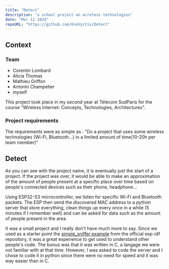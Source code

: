 ```yaml
---
title: "Detect"
description: "a school project on wireless technologies"
date: "Mar 12 2024"
repoURL: "https://github.com/EneVyctis/Detect"
---
```


## Context

### Team

- Corentin Lombard
- Alicia Thomas
- Mathieu Griffon
- Antonin Champetier
- myself

This project took place in my second year at Télecom SudParis for the course "Wireless Internet: Concepts, Technologies, Architectures".

### Project requirements

The requirements were as simple as : "Do a project that uses some wireless technologies (Wi-Fi, Bluetooth...) in a limited amount of time(10-20h per team member)"

## Detect

As you can see with the project name, it is eventually just the start of a project. If the project was over, it would be able to make an approximation
of the amount of people present at a specific place over time based on people's connected devices such as their phone, headphone...

Using ESP32-S3 microcontroller, we listen for specific Wi-Fi and Bluetooth packets. The ESP then send the discovered MAC address to a python server that store everything, clean things up every once in a while (5 minutes if I remember well) and can be asked for data such as the amount of people present in the area.

It was a small project and I really don't have much more to say. Since we used as a starter point the [simple_sniffer example](https://github.com/espressif/esp-idf/tree/master/examples/network) from the official esp-idf repository, it was a great experience to get used to understand other people's code. The bonus was that it was written in C, a langage we were not familiar with at that time.
However, I was asked to code the server and I chose to code it in python since there were no need for speed and it was way easier than in C.
